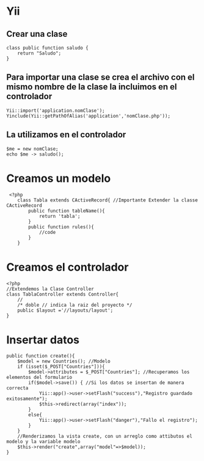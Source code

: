# Yii
## Crear una clase 
```
class public function saludo {
	return "Saludo";
}
```
## Para importar una clase se crea el archivo con el mismo nombre de la clase la incluimos en el controlador
```
Yii::import('application.nomClase');
Yinclude(Yii::getPathOfAlias('application','nomClase.php'));
```
## La utilizamos en el controlador
```
$me = new nomClase;
echo $me -> saludo();
```
# Creamos un modelo
```
 <?php 
 	class Tabla extends CActiveRecord{ //Importante Extender la classe CActiveRecord 
 		public function tableName(){
 			return 'tabla';
 		}
 		public function rules(){
 			//code
 		}
 	}
 ```
# Creamos el controlador
```
<?php
//Extendemos la Clase Controller
class TablaController extends Controller{
	//
	/* doble // indica la raiz del proyecto */ 
	public $layout ='//layouts/layout';
}
```
# Insertar datos
```
public function create(){
	$model = new Countries(); //Modelo
	if (isset($_POST["Countries"])){
		$model->attributes = $_POST["Countries"]; //Recuperamos los elementos del formulario
		if($model->save()) { //Si los datos se insertan de manera correcta
			Yii::app()->user->setFlash("success"),"Registro guardado exitosamente");
			$this->redirect(array("index"));
		}
		else{
			Yii::app()->user->setFlash("danger"),"Fallo el registro");
		}
	}
	//Renderizamos la vista create, con un arreglo como attibutos el modelo y la variable modelo
	$this->render("create",array("model"=>$model));
}
```

